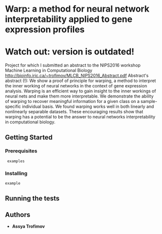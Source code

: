 # Warp: a method for neural network interpretability applied to gene expression profiles

# Watch out: version is outdated!
Project for which I submitted an abstract to the NIPS2016 workshop Machine Learning in Computational Biology
http://bioinfo.iric.ca/~trofimov/MLCB_NIPS2016_Abstract.pdf
Abstract's abstract (!):
We show a proof of principle for warping, a method to interpret the inner working of neural networks in the context of gene expression analysis. Warping is an efficient way to gain insight to the inner workings of neural nets and make them more interpretable. We demonstrate the ability of warping to recover meaningful information for a given class on a sample-specific individual basis. We found warping works well in both linearly and nonlinearly separable datasets. These encouraging results show that warping has a potential to be the answer to neural networks interpretability in computational biology.



## Getting Started



### Prerequisites



```
 examples
```

### Installing



```
example
```


## Running the tests


## Authors

* **Assya Trofimov** 

